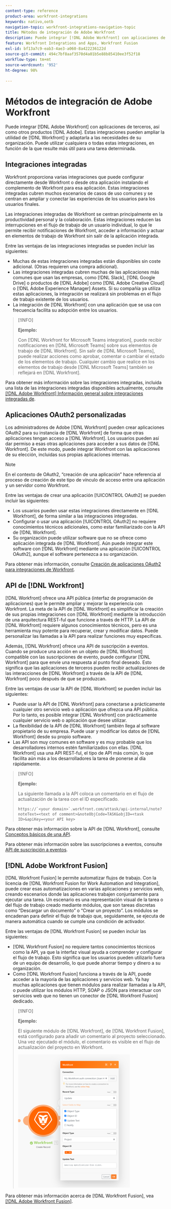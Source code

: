 ```yaml
---
content-type: reference
product-area: workfront-integrations
keywords: nativo,ootb
navigation-topic: workfront-integrations-navigation-topic
title: Métodos de integración de Adobe Workfront
description: Puede integrar [!DNL Adobe Workfront] con aplicaciones de terceros. Estas integraciones pueden ampliar la utilidad de [!DNL Workfront] y adaptarla a las necesidades de su organización. Puede utilizar cualquiera o todas estas integraciones, en función de la que resulte más útil para una tarea determinada.
feature: Workfront Integrations and Apps, Workfront Fusion
exl-id: bf13a7c9-eab3-4ae3-a060-8a422236122d
source-git-commit: 494c7bf8aaf3570d4a01b5e88b85410ee3f52f18
workflow-type: tm+mt
source-wordcount: '952'
ht-degree: 98%

---
```


# Métodos de integración de Adobe Workfront

Puede integrar [!DNL Adobe Workfront] con aplicaciones de terceros, así como otros productos [!DNL Adobe]. Estas integraciones pueden ampliar la utilidad de [!DNL Workfront] y adaptarla a las necesidades de su organización. Puede utilizar cualquiera o todas estas integraciones, en función de la que resulte más útil para una tarea determinada.

## Integraciones integradas

Workfront proporciona varias integraciones que puede configurar directamente desde Workfront o desde otra aplicación instalando el complemento de Workfront para esa aplicación. Estas integraciones integradas cubren muchos escenarios de casos de uso comunes y se centran en ampliar y conectar las experiencias de los usuarios para los usuarios finales.

Las integraciones integradas de Workfront se centran principalmente en la productividad personal y la colaboración. Estas integraciones reducen las interrupciones en el flujo de trabajo de un usuario individual, lo que le permite recibir notificaciones de Workfront, acceder a información y actuar en elementos de trabajo de Workfront sin salir de la aplicación integrada.

Entre las ventajas de las integraciones integradas se pueden incluir las siguientes:

* Muchas de estas integraciones integradas están disponibles sin coste adicional. (Otras requieren una compra adicional).
* Las integraciones integradas cubren muchas de las aplicaciones más comunes que usan las empresas, como [!DNL Slack], [!DNL Google Drive] o productos de [!DNL Adobe] como [!DNL Adobe Creative Cloud] o [!DNL Adobe Experience Manager] Assets. Si su compañía ya utiliza estas aplicaciones, la integración se realizará sin problemas en el flujo de trabajo existente de los usuarios.
* La integración de [!DNL Workfront] con una aplicación que se usa con frecuencia facilita su adopción entre los usuarios.

>[!INFO]
>
>**Ejemplo:**
>
>Con [!DNL Workfront for Microsoft Teams integration], puede recibir notificaciones en [!DNL Microsoft Teams] sobre sus elementos de trabajo de [!DNL Workfront]. Sin salir de [!DNL Microsoft Teams], puede realizar acciones como aprobar, comentar o cambiar el estado de los elementos de trabajo. Cualquier cambio que realice en los elementos de trabajo desde [!DNL Microsoft Teams] también se reflejará en [!DNL Workfront].

Para obtener más información sobre las integraciones integradas, incluida una lista de las integraciones integradas disponibles actualmente, consulte [[!DNL Adobe Workfront] Información general sobre integraciones integradas de &#x200B;](../workfront-integrations-and-apps/built-in-integrations-non-admin.md).

## Aplicaciones OAuth2 personalizadas

Los administradores de Adobe [!DNL Workfront] pueden crear aplicaciones OAuth2 para su instancia de [!DNL Workfront] de forma que otras aplicaciones tengan acceso a [!DNL Workfront]. Los usuarios pueden así dar permiso a esas otras aplicaciones para acceder a sus datos de [!DNL Workfront]. De este modo, puede integrar Workfront con las aplicaciones de su elección, incluidas sus propias aplicaciones internas.

>[!NOTE]
>
>En el contexto de OAuth2, “creación de una aplicación” hace referencia al proceso de creación de este tipo de vínculo de acceso entre una aplicación y un servidor como Workfront.

Entre las ventajas de crear una aplicación [!UICONTROL OAuth2] se pueden incluir las siguientes:

* Los usuarios pueden usar estas integraciones directamente en [!DNL Workfront], de forma similar a las integraciones integradas.
* Configurar o usar una aplicación [!UICONTROL OAuth2] no requiere conocimientos técnicos adicionales, como estar familiarizado con la API de [!DNL Workfront].
* Su organización puede utilizar software que no se ofrece como aplicación integrada de [!DNL Workfront]. Aún puede integrar este software con [!DNL Workfront] mediante una aplicación [!UICONTROL OAuth2], aunque el software pertenezca a su organización.

Para obtener más información, consulte [Creación de aplicaciones OAuth2 para integraciones de Workfront](../administration-and-setup/configure-integrations/create-oauth-application.md).

## API de [!DNL Workfront]

[!DNL Workfront] ofrece una API pública (interfaz de programación de aplicaciones) que le permite ampliar y mejorar la experiencia con Workfront. La meta de la API de [!DNL Workfront] es simplificar la creación de sus propias integraciones con [!DNL Workfront] mediante la introducción de una arquitectura REST-ful que funcione a través de HTTP. La API de [!DNL Workfront] requiere algunos conocimientos técnicos, pero es una herramienta muy potente para recuperar, crear y modificar datos. Puede personalizar las llamadas a la API para realizar funciones muy específicas.

Además, [!DNL Workfront] ofrece una API de suscripción a eventos. Cuando se produce una acción en un objeto de [!DNL Workfront] compatible con las suscripciones de evento, puede configurar [!DNL Workfront] para que envíe una respuesta al punto final deseado. Esto significa que las aplicaciones de terceros pueden recibir actualizaciones de las interacciones de [!DNL Workfront] a través de la API de [!DNL Workfront] poco después de que se produzcan.

Entre las ventajas de usar la API de [!DNL Workfront] se pueden incluir las siguientes:

* Puede usar la API de [!DNL Workfront] para conectarse a prácticamente cualquier otro servicio web o aplicación que ofrezca una API pública. Por lo tanto, es posible integrar [!DNL Workfront] con prácticamente cualquier servicio web o aplicación que desee utilizar.
* La flexibilidad de la API de [!DNL Workfront] también llega al software propietario de su empresa. Puede usar y modificar los datos de [!DNL Workfront] desde su propio software.
* Las API son muy comunes en software y es muy probable que los desarrolladores internos estén familiarizados con ellas. [!DNL Workfront] usa una API REST-ful, el tipo de API más común, lo que facilita aún más a los desarrolladores la tarea de ponerse al día rápidamente.

>[!INFO]
>
>**Ejemplo:**
>
>La siguiente llamada a la API coloca un comentario en el flujo de actualización de la tarea con el ID especificado.
>
>```
>https://`<your domain>`.workfront.com/attask/api-internal/note?noteText=<text of comment>&noteObjCode=TASK&objID=<task ID>&apiKey=<your API key>
>```

Para obtener más información sobre la API de [!DNL Workfront], consulte [Conceptos básicos de una API](../wf-api/general/api-basics.md).

Para obtener más información sobre las suscripciones a eventos, consulte [API de suscripción a eventos](../wf-api/general/event-subs-api.md).

## [!DNL Adobe Workfront Fusion]

[!DNL Workfront Fusion] le permite automatizar flujos de trabajo. Con la licencia de [!DNL Workfront Fusion for Work Automation and Integration], puede crear esas automatizaciones en varias aplicaciones y servicios web, creando escenarios donde las aplicaciones trabajen conjuntamente para ejecutar una tarea. Un escenario es una representación visual de la tarea o del flujo de trabajo creado mediante módulos, que son tareas discretas como “Descargar un documento” o “Crear un proyecto”. Los módulos se encadenan para definir el flujo de trabajo que, seguidamente, se ejecuta de manera automática cuando se cumple una condición de activador.

Entre las ventajas de [!DNL Workfront Fusion] se pueden incluir las siguientes:

* [!DNL Workfront Fusion] no requiere tantos conocimientos técnicos como la API, ya que la interfaz visual ayuda a comprender y configurar el flujo de trabajo. Esto significa que los usuarios pueden utilizarlo fuera de un equipo de desarrollo, lo que puede ahorrar tiempo y dinero a su organización.
* Como [!DNL Workfront Fusion] funciona a través de la API, puede acceder a la mayoría de las aplicaciones y servicios web. Ya hay muchas aplicaciones que tienen módulos para realizar llamadas a la API, o puede utilizar los módulos HTTP, SOAP o JSON para interactuar con servicios web que no tienen un conector de [!DNL Workfront Fusion] dedicado.

>[!INFO]
>
>**Ejemplo:**
>
>El siguiente módulo de [!DNL Workfront], de [!DNL Workfront Fusion], está configurado para añadir un comentario al proyecto seleccionado. Una vez ejecutado el módulo, el comentario es visible en el flujo de actualización del proyecto en Workfront.
>
>![Ejemplo: Agregar un comentario en Fusion](assets/fusion-example-comment-350x416.png)

Para obtener más información acerca de [!DNL Workfront Fusion], vea [[!DNL Adobe Workfront Fusion]](https://experienceleague.adobe.com/es/docs/workfront-fusion/using/home).
